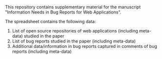 This repository contains supplementary material for the manuscript "Information Needs in Bug Reports for Web Applications".

The spreadsheet contains the following data:
1. List of open source repositories of web applications (including meta-data) studied in the paper
2. List of bug reports studied in the paper (including meta-data)
3. Additional data/information in bug reports captured in comments of bug reports (including meta-data)
